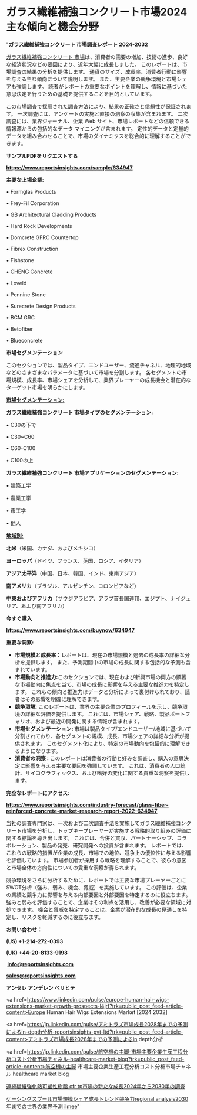 # ガラス繊維補強コンクリート市場2024主な傾向と機会分野

"<strong>ガラス繊維補強コンクリート 市場調査レポート 2024-2032</strong>

<a href=https://www.reportsinsights.com/sample/634947>ガラス繊維補強コンクリート 市場</a>は、消費者の需要の増加、技術の進歩、良好な経済状況などの要因により、近年大幅に成長しました。 このレポートは、市場調査の結果の分析を提供します。 通貨のサイズ、成長率、消費者行動に影響を与える主な傾向について説明します。 また、主要企業の競争環境と市場シェアも強調します。 読者がレポートの重要なポイントを理解し、情報に基づいた意思決定を行うための基礎を提供することを目的としています。

この市場調査で採用された調査方法により、結果の正確さと信頼性が保証されます。 一次調査には、アンケートの実施と直接の洞察の収集が含まれます。 二次調査には、業界ジャーナル、企業 Web サイト、市場レポートなどの信頼できる情報源からの包括的なデータ マイニングが含まれます。 定性的データと定量的データを組み合わせることで、市場のダイナミクスを総合的に理解することができます。

<strong><b>サンプルPDFをリクエストする</b></strong>

<a href=https://www.reportsinsights.com/sample/634947><strong><u>https://www.reportsinsights.com/sample/634947</u></strong></a>

<strong>主要な上場企業:</strong>

• Formglas Products

• Frey-Fil Corporation

• GB Architectural Cladding Products

• Hard Rock Developments

• Domcrete GFRC Countertop

• Fibrex Construction

• Fishstone

• CHENG Concrete

• Loveld

• Pennine Stone

• Surecrete Design Products

• BCM GRC

• Betofiber

• Blueconcrete

<strong>市場セグメンテーション</strong>

このセクションでは、製品タイプ、エンドユーザー、流通チャネル、地理的地域などのさまざまなパラメータに基づいて市場を分割します。 各セグメントの市場規模、成長率、市場シェアを分析して、業界プレーヤーの成長機会と潜在的なターゲット市場を明らかにします。

<strong><u>市場セグメンテーション</u></strong><strong><u>:</u></strong>

<strong>ガラス繊維補強コンクリート 市場タイプのセグメンテーション:</strong>

• C30の下で

• C30~C60

• C60-C100

• C100の上

<strong>ガラス繊維補強コンクリート 市場アプリケーションのセグメンテーション:</strong>

• 建築工学

• 農業工学

• 市工学

• 他人

<strong><u>地域別</u></strong><strong><u>:</u></strong>

<strong>北米</strong>（米国、カナダ、およびメキシコ）

<strong>ヨーロッパ</strong>（ドイツ、フランス、英国、ロシア、イタリア）

<strong>アジア太平洋</strong>（中国、日本、韓国、インド、東南アジア）

<strong>南アメリカ</strong>（ブラジル、アルゼンチン、コロンビアなど）

<strong>中東およびアフリカ</strong>（サウジアラビア、アラブ首長国連邦、エジプト、ナイジェリア、および南アフリカ）

<strong>今すぐ購入</strong>

<a href=https://www.reportsinsights.com/buynow/634947><strong><u>https://www.reportsinsights.com/buynow/634947</u></strong></a>

<strong>重要な洞察:</strong>
<ul>
  <li><strong>市場規模と成長率：</strong>レポートは、現在の市場規模と過去の成長率の詳細な分析を提供します。 また、予測期間中の市場の成長に関する包括的な予測も含まれています。</li>
  <li><strong>市場動向と推進力:</strong>このセクションでは、現在および新興市場の両方の顕著な市場動向に焦点を当て、市場の成長に影響を与える主要な推進力を特定します。 これらの傾向と推進力はデータと分析によって裏付けられており、読者はその影響を明確に理解できます。</li>
  <li><strong>競争環境</strong>: このレポートは、業界の主要企業のプロフィールを示し、競争環境の詳細な評価を提供します。 これには、市場シェア、戦略、製品ポートフォリオ、および最近の開発に関する情報が含まれます。</li>
  <li><strong>市場セグメンテーション: </strong>市場は製品タイプ/エンドユーザー/地域に基づいて分割されており、各セグメントの規模、成長、市場シェアの詳細な分析が提供されます。 このセグメント化により、特定の市場動向を包括的に理解できるようになります。</li>
  <li><strong>消費者の洞察 : </strong>このレポートは消費者の行動と好みを調査し、購入の意思決定に影響を与える主要な要因を強調しています。 これは、消費者の人口統計、サイコグラフィックス、および嗜好の変化に関する貴重な洞察を提供します。</li>
</ul>
<strong>完全なレポートにアクセス:</strong>

<a href=https://www.reportsinsights.com/industry-forecast/glass-fiber-reinforced-concrete-market-research-report-2022-634947><strong><u><b>https://www.reportsinsights.com/industry-forecast/glass-fiber-reinforced-concrete-market-research-report-2022-634947</b></u></strong></a>

当社の調査専門家は、一次および二次調査手法を実施してガラス繊維補強コンクリート市場を分析し、トップキープレーヤーが実施する戦略的取り組みの評価に関する結論を導き出します。 これには、合併と買収、パートナーシップ、コラボレーション、製品の発売、研究開発への投資が含まれます。 レポートでは、これらの戦略的措置が企業の成長、市場での地位、競争上の優位性に与える影響を評価しています。 市場参加者が採用する戦略を理解することで、彼らの意図と市場全体の方向性についての貴重な洞察が得られます。

競争環境をさらに分析するために、レポートでは主要な市場プレーヤーごとにSWOT分析（強み、弱み、機会、脅威）を実施しています。 この評価は、企業の業績と競争力に影響を与える内部要因と外部要因を特定するのに役立ちます。 強みと弱みを評価することで、企業はその利点を活用し、改善が必要な領域に対処できます。 機会と脅威を特定することは、企業が潜在的な成長の見通しを特定し、リスクを軽減するのに役立ちます。

<strong>お問い合わせ：</strong>

<strong>(US) +1-214-272-0393</strong>

<strong>(UK) +44-20-8133-9198</strong>

<strong> </strong><a href=info@reportsinsights.com><strong><u>info@reportsinsights.com</u></strong></a>

<a href=sales@reportsinsights.com><strong><u>sales@reportsinsights.com</u></strong></a>

<strong>アンセレ アンデレン ベリヒテ</strong>

<a href=https://www.linkedin.com/pulse/europe-human-hair-wigs-extensions-market-growth-prospects-l4jrf?trk=public_post_feed-article-content>Europe Human Hair Wigs Extensions Market [2024 2032]</a>

<a href=https://jp.linkedin.com/pulse/アミトラズ市場成長2028年までの予測によるin-depth分析-reportsinsights-pvt-ltd?trk=public_post_feed-article-content>アミトラズ市場成長2028年までの予測によるin depth分析</a>

<a href=https://jp.linkedin.com/pulse/航空機の主脚-市場主要企業生産工程分析コスト分析市場チャネル-healthcare-market-blog?trk=public_post_feed-article-content>航空機の主脚 市場主要企業生産工程分析コスト分析市場チャネル healthcare market blog</a>

<a href=https://www.linkedin.com/pulse/連続繊維強化熱可塑性樹脂-cfr-tp市場の新たな成長2024年から2030年の調査-reports-insights-expert/>連続繊維強化熱可塑性樹脂 cfr tp市場の新たな成長2024年から2030年の調査</a>

<a href=https://www.linkedin.com/pulse/ケーシングスプール市場規模シェア成長トレンド競争力regional-analysis2030年までの世界の業界予測-ilmee/>ケーシングスプール市場規模シェア成長トレンド競争力regional analysis2030年までの世界の業界予測 ilmee</a>"
